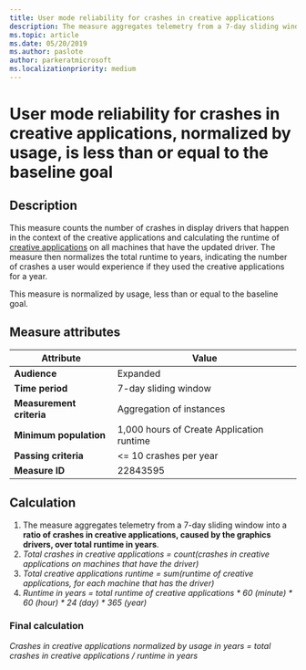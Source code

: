 ```yaml
---
title: User mode reliability for crashes in creative applications
description: The measure aggregates telemetry from a 7-day sliding window into a ratio of crashes in creative applications, caused by the graphics drivers, over total runtime in years 
ms.topic: article
ms.date: 05/20/2019
ms.author: paslote
author: parkeratmicrosoft
ms.localizationpriority: medium
---
```


# User mode reliability for crashes in creative applications, normalized by usage, is less than or equal to the baseline goal

## Description

This measure counts the number of crashes in display drivers that happen in the context of the creative applications and calculating the runtime of [creative applications](measure-appendix.md#creative-applications-example) on all machines that have the updated driver. The measure then normalizes the total runtime to years, indicating the number of crashes a user would experience if they used the creative applications for a year.

This measure is normalized by usage, less than or equal to the baseline goal.

## Measure attributes

|Attribute|Value|
|----|----|
|**Audience**|Expanded|
|**Time period**|7-day sliding window|
|**Measurement criteria**|Aggregation of instances|
|**Minimum population**|1,000 hours of Create Application runtime|
|**Passing criteria**|<= 10 crashes per year|
|**Measure ID**|22843595|

## Calculation

1. The measure aggregates telemetry from a 7-day sliding window into a **ratio of crashes in creative applications, caused by the graphics drivers, over total runtime in years**.
2. *Total crashes in creative applications = count(crashes in creative applications on machines that have the driver)*
3. *Total creative applications runtime = sum(runtime of creative applications, for each machine that has the driver)*
4. *Runtime in years = total runtime of creative applications \* 60 (minute) \* 60 (hour) \* 24 (day) \* 365 (year)*

### Final calculation

*Crashes in creative applications normalized by usage in years = total crashes in creative applications / runtime in years*
